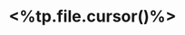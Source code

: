 ---
type: web-article
date-viewed: <%tp.file.cursor()%>
title: <%tp.file.cursor()%>
url: <%tp.file.cursor()%>
source-alias: <%tp.file.cursor()%> 
template: {name: source-webarticle-obj, version: 1, type: object}
---